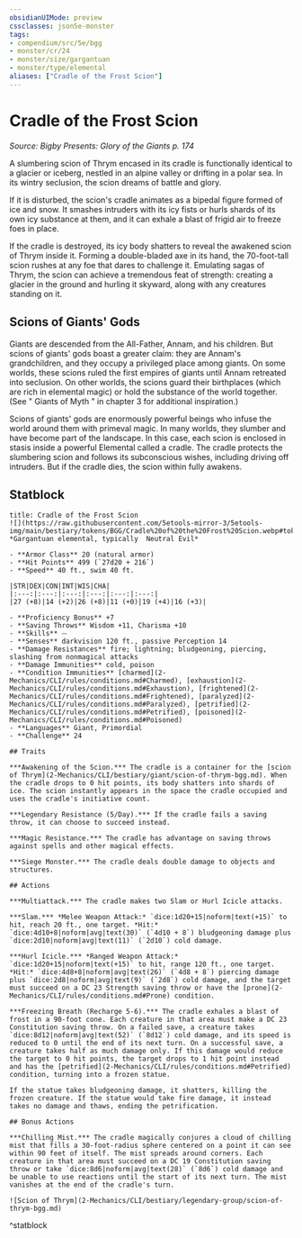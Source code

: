 ```yaml
---
obsidianUIMode: preview
cssclasses: json5e-monster
tags:
- compendium/src/5e/bgg
- monster/cr/24
- monster/size/gargantuan
- monster/type/elemental
aliases: ["Cradle of the Frost Scion"]
---
```

# Cradle of the Frost Scion
*Source: Bigby Presents: Glory of the Giants p. 174*  

A slumbering scion of Thrym encased in its cradle is functionally identical to a glacier or iceberg, nestled in an alpine valley or drifting in a polar sea. In its wintry seclusion, the scion dreams of battle and glory.

If it is disturbed, the scion's cradle animates as a bipedal figure formed of ice and snow. It smashes intruders with its icy fists or hurls shards of its own icy substance at them, and it can exhale a blast of frigid air to freeze foes in place.

If the cradle is destroyed, its icy body shatters to reveal the awakened scion of Thrym inside it. Forming a double-bladed axe in its hand, the 70-foot-tall scion rushes at any foe that dares to challenge it. Emulating sagas of Thrym, the scion can achieve a tremendous feat of strength: creating a glacier in the ground and hurling it skyward, along with any creatures standing on it.

## Scions of Giants' Gods

Giants are descended from the All-Father, Annam, and his children. But scions of giants' gods boast a greater claim: they are Annam's grandchildren, and they occupy a privileged place among giants. On some worlds, these scions ruled the first empires of giants until Annam retreated into seclusion. On other worlds, the scions guard their birthplaces (which are rich in elemental magic) or hold the substance of the world together. (See " Giants of Myth " in chapter 3 for additional inspiration.)

Scions of giants' gods are enormously powerful beings who infuse the world around them with primeval magic. In many worlds, they slumber and have become part of the landscape. In this case, each scion is enclosed in stasis inside a powerful Elemental called a cradle. The cradle protects the slumbering scion and follows its subconscious wishes, including driving off intruders. But if the cradle dies, the scion within fully awakens.

## Statblock

```ad-statblock
title: Cradle of the Frost Scion
![](https://raw.githubusercontent.com/5etools-mirror-3/5etools-img/main/bestiary/tokens/BGG/Cradle%20of%20the%20Frost%20Scion.webp#token)
*Gargantuan elemental, typically  Neutral Evil*

- **Armor Class** 20 (natural armor)
- **Hit Points** 499 (`27d20 + 216`)
- **Speed** 40 ft., swim 40 ft.

|STR|DEX|CON|INT|WIS|CHA|
|:---:|:---:|:---:|:---:|:---:|:---:|
|27 (+8)|14 (+2)|26 (+8)|11 (+0)|19 (+4)|16 (+3)|

- **Proficiency Bonus** +7
- **Saving Throws** Wisdom +11, Charisma +10
- **Skills** ⏤
- **Senses** darkvision 120 ft., passive Perception 14
- **Damage Resistances** fire; lightning; bludgeoning, piercing, slashing from nonmagical attacks
- **Damage Immunities** cold, poison
- **Condition Immunities** [charmed](2-Mechanics/CLI/rules/conditions.md#Charmed), [exhaustion](2-Mechanics/CLI/rules/conditions.md#Exhaustion), [frightened](2-Mechanics/CLI/rules/conditions.md#Frightened), [paralyzed](2-Mechanics/CLI/rules/conditions.md#Paralyzed), [petrified](2-Mechanics/CLI/rules/conditions.md#Petrified), [poisoned](2-Mechanics/CLI/rules/conditions.md#Poisoned)
- **Languages** Giant, Primordial
- **Challenge** 24

## Traits

***Awakening of the Scion.*** The cradle is a container for the [scion of Thrym](2-Mechanics/CLI/bestiary/giant/scion-of-thrym-bgg.md). When the cradle drops to 0 hit points, its body shatters into shards of ice. The scion instantly appears in the space the cradle occupied and uses the cradle's initiative count.

***Legendary Resistance (5/Day).*** If the cradle fails a saving throw, it can choose to succeed instead.

***Magic Resistance.*** The cradle has advantage on saving throws against spells and other magical effects.

***Siege Monster.*** The cradle deals double damage to objects and structures.

## Actions

***Multiattack.*** The cradle makes two Slam or Hurl Icicle attacks.

***Slam.*** *Melee Weapon Attack:* `dice:1d20+15|noform|text(+15)` to hit, reach 20 ft., one target. *Hit:* `dice:4d10+8|noform|avg|text(30)` (`4d10 + 8`) bludgeoning damage plus `dice:2d10|noform|avg|text(11)` (`2d10`) cold damage.

***Hurl Icicle.*** *Ranged Weapon Attack:* `dice:1d20+15|noform|text(+15)` to hit, range 120 ft., one target. *Hit:* `dice:4d8+8|noform|avg|text(26)` (`4d8 + 8`) piercing damage plus `dice:2d8|noform|avg|text(9)` (`2d8`) cold damage, and the target must succeed on a DC 23 Strength saving throw or have the [prone](2-Mechanics/CLI/rules/conditions.md#Prone) condition.

***Freezing Breath (Recharge 5-6).*** The cradle exhales a blast of frost in a 90-foot cone. Each creature in that area must make a DC 23 Constitution saving throw. On a failed save, a creature takes `dice:8d12|noform|avg|text(52)` (`8d12`) cold damage, and its speed is reduced to 0 until the end of its next turn. On a successful save, a creature takes half as much damage only. If this damage would reduce the target to 0 hit points, the target drops to 1 hit point instead and has the [petrified](2-Mechanics/CLI/rules/conditions.md#Petrified) condition, turning into a frozen statue.

If the statue takes bludgeoning damage, it shatters, killing the frozen creature. If the statue would take fire damage, it instead takes no damage and thaws, ending the petrification.

## Bonus Actions

***Chilling Mist.*** The cradle magically conjures a cloud of chilling mist that fills a 30-foot-radius sphere centered on a point it can see within 90 feet of itself. The mist spreads around corners. Each creature in that area must succeed on a DC 19 Constitution saving throw or take `dice:8d6|noform|avg|text(28)` (`8d6`) cold damage and be unable to use reactions until the start of its next turn. The mist vanishes at the end of the cradle's turn.

![Scion of Thrym](2-Mechanics/CLI/bestiary/legendary-group/scion-of-thrym-bgg.md)
```
^statblock